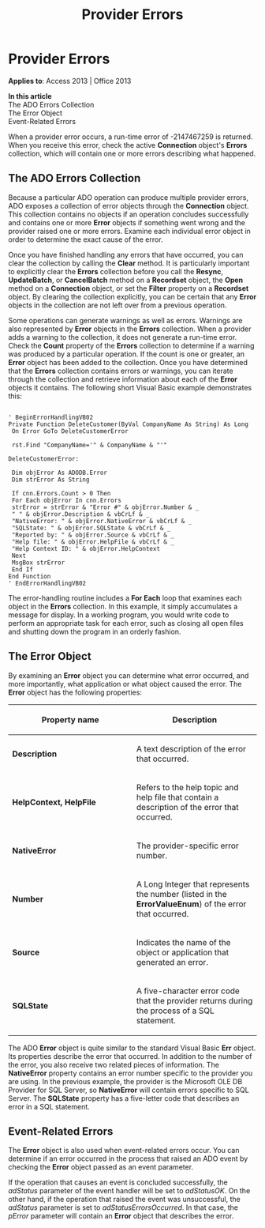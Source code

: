 ﻿---
title: Provider Errors
TOCTitle: Provider Errors
ms:assetid: 9c39d450-6e67-b2fd-aeb5-849e6b65fd54
ms:mtpsurl: https://msdn.microsoft.com/en-us/library/JJ249710(v=office.15)
ms:contentKeyID: 48546592
ms.date: 09/18/2015
mtps_version: v=office.15
---

# Provider Errors


**Applies to**: Access 2013 | Office 2013

**In this article**  
The ADO Errors Collection  
The Error Object  
Event-Related Errors  

When a provider error occurs, a run-time error of -2147467259 is returned. When you receive this error, check the active **Connection** object's **Errors** collection, which will contain one or more errors describing what happened.

## The ADO Errors Collection

Because a particular ADO operation can produce multiple provider errors, ADO exposes a collection of error objects through the **Connection** object. This collection contains no objects if an operation concludes successfully and contains one or more **Error** objects if something went wrong and the provider raised one or more errors. Examine each individual error object in order to determine the exact cause of the error.

Once you have finished handling any errors that have occurred, you can clear the collection by calling the **Clear** method. It is particularly important to explicitly clear the **Errors** collection before you call the **Resync**, **UpdateBatch**, or **CancelBatch** method on a **Recordset** object, the **Open** method on a **Connection** object, or set the **Filter** property on a **Recordset** object. By clearing the collection explicitly, you can be certain that any **Error** objects in the collection are not left over from a previous operation.

Some operations can generate warnings as well as errors. Warnings are also represented by **Error** objects in the **Errors** collection. When a provider adds a warning to the collection, it does not generate a run-time error. Check the **Count** property of the **Errors** collection to determine if a warning was produced by a particular operation. If the count is one or greater, an **Error** object has been added to the collection. Once you have determined that the **Errors** collection contains errors or warnings, you can iterate through the collection and retrieve information about each of the **Error** objects it contains. The following short Visual Basic example demonstrates this:

``` 
 
' BeginErrorHandlingVB02 
Private Function DeleteCustomer(ByVal CompanyName As String) As Long 
 On Error GoTo DeleteCustomerError 
 
 rst.Find "CompanyName='" & CompanyName & "'" 
 
DeleteCustomerError: 
 
 Dim objError As ADODB.Error 
 Dim strError As String 
 
 If cnn.Errors.Count > 0 Then 
 For Each objError In cnn.Errors 
 strError = strError & "Error #" & objError.Number & _ 
 " " & objError.Description & vbCrLf & _ 
 "NativeError: " & objError.NativeError & vbCrLf & _ 
 "SQLState: " & objError.SQLState & vbCrLf & _ 
 "Reported by: " & objError.Source & vbCrLf & _ 
 "Help file: " & objError.HelpFile & vbCrLf & _ 
 "Help Context ID: " & objError.HelpContext 
 Next 
 MsgBox strError 
 End If 
End Function 
' EndErrorHandlingVB02 
```

The error-handling routine includes a **For Each** loop that examines each object in the **Errors** collection. In this example, it simply accumulates a message for display. In a working program, you would write code to perform an appropriate task for each error, such as closing all open files and shutting down the program in an orderly fashion.

## The Error Object

By examining an **Error** object you can determine what error occurred, and more importantly, what application or what object caused the error. The **Error** object has the following properties:

<table>
<colgroup>
<col style="width: 50%" />
<col style="width: 50%" />
</colgroup>
<thead>
<tr class="header">
<th><p>Property name</p></th>
<th><p>Description</p></th>
</tr>
</thead>
<tbody>
<tr class="odd">
<td><p><strong>Description</strong></p></td>
<td><p>A text description of the error that occurred.</p></td>
</tr>
<tr class="even">
<td><p><strong>HelpContext, HelpFile</strong></p></td>
<td><p>Refers to the help topic and help file that contain a description of the error that occurred.</p></td>
</tr>
<tr class="odd">
<td><p><strong>NativeError</strong></p></td>
<td><p>The provider-specific error number.</p></td>
</tr>
<tr class="even">
<td><p><strong>Number</strong></p></td>
<td><p>A Long Integer that represents the number (listed in the <strong>ErrorValueEnum</strong>) of the error that occurred.</p></td>
</tr>
<tr class="odd">
<td><p><strong>Source</strong></p></td>
<td><p>Indicates the name of the object or application that generated an error.</p></td>
</tr>
<tr class="even">
<td><p><strong>SQLState</strong></p></td>
<td><p>A five-character error code that the provider returns during the process of a SQL statement.</p></td>
</tr>
</tbody>
</table>


The ADO **Error** object is quite similar to the standard Visual Basic **Err** object. Its properties describe the error that occurred. In addition to the number of the error, you also receive two related pieces of information. The **NativeError** property contains an error number specific to the provider you are using. In the previous example, the provider is the Microsoft OLE DB Provider for SQL Server, so **NativeError** will contain errors specific to SQL Server. The **SQLState** property has a five-letter code that describes an error in a SQL statement.

## Event-Related Errors

The **Error** object is also used when event-related errors occur. You can determine if an error occurred in the process that raised an ADO event by checking the **Error** object passed as an event parameter.

If the operation that causes an event is concluded successfully, the *adStatus* parameter of the event handler will be set to *adStatusOK*. On the other hand, if the operation that raised the event was unsuccessful, the *adStatus* parameter is set to *adStatusErrorsOccurred*. In that case, the *pError* parameter will contain an **Error** object that describes the error.

